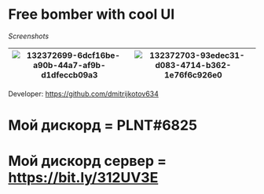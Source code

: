 # __Free bomber with cool UI__

_Screenshots_

|![132372699-6dcf16be-a90b-44a7-af9b-d1dfeccb09a3](https://user-images.githubusercontent.com/80628386/147291746-28c0c3c7-4e0b-40f4-bacf-fc5e56217f83.png)|![132372703-93edec31-d083-4714-b362-1e76f6c926e0](https://user-images.githubusercontent.com/80628386/147366280-2f685a2e-983d-4647-bf4c-30411bdf57bb.png)|
|-----------------------------------------------------------------------------------------------------------------------|-----------------------------------------------------------------------------------------------------------------------|

Developer: https://github.com/dmitrijkotov634
# Мой дискорд = PLNT#6825
# Мой дискорд сервер = https://bit.ly/312UV3E
